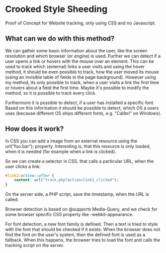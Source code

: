 # Crooked Style Sheeding

Proof of Concept for Website tracking, only using CSS and no Javascript.

## What can we do with this method?
We can gather some basic information about the user, like the screen resolution and which browser (or engine) is used.
Further we can detect if a user opens a link or hovers with the mouse over an element. This can be used to track which (external) links a user visits and using the hover method, it should be even possible to track, how the user moved its mouse (using an invisible table of fields in the page background). However using my method, its only possible to track, when a user visits a link the first time or hovers about a field the first time. Maybe it's possible to modify the method, so it is possible to track every click.

Furthermore it is possible to detect, if a user has installed a specific font. Based on this information it should be possible to detect, which OS a users uses (because different OS ships different fonts, e.g. "Calibri" on Windows).

## How does it work?
In CSS you can add a image from an external resource using the url("foo.bar"); property. Interesting is, that this resource is only loaded, when it is needed (for example when a link is clicked).

So we can create a selector in CSS, that calls a particular URL, when the user clicks a link:

```CSS
#link2:active::after {
    content: url("track.php?action=link2_clicked");
}
```

On the server side, a PHP script, save the timestamp, when the URL is called.

Browser detection is based on @supports Media-Query, and we check for some browser specific CSS property like -webkit-appearance.

For font detection, a new font family is defined. Then a text is tried to style with the font that should be checked if it exists. When the browser does not find the font on the user's system, then the defined font is used as a fallback. When this happens, the browser tries to load the font and calls the tracking script on the server.
